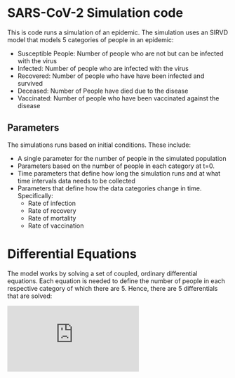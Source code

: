 # SARS-CoV-2 Simulation code
This is code runs a simulation of an epidemic. The simulation uses an SIRVD model that models 5 categories of people in an epidemic:
- Susceptible People: Number of people who are not but can be infected with the virus 
- Infected: Number of people who are infected with the virus
- Recovered: Number of people who have have been infected and survived
- Deceased: Number of People have died due to the disease
- Vaccinated: Number of people who have been vaccinated against the disease
## Parameters
The simulations runs based on initial conditions. These include:
- A single parameter for the number of people in the simulated population
- Parameters based on the number of people in each  category at t=0.
- Time parameters that define how long the simulation runs and at what time intervals data needs to be collected
- Parameters that define how the data categories change in time. Specifically:
	- Rate of infection
	- Rate of recovery
	- Rate of mortality
	- Rate of vaccination
# Differential Equations
The model works by solving a set of coupled, ordinary differential equations. Each equation is needed to define the number of people in each respective category of which there are 5. Hence, there are 5 differentials that are solved:

![\Large x=\frac{-b\pm\sqrt{b^2-4ac}}{2a}](https://latex.codecogs.com/svg.latex?%5Cdpi%7B300%7D%20%5Cfrac%7BdS%7D%7Bdt%7D%3D-%5Cfrac%7B%5Cbeta%20S%20I%7D%7BN%7D)


